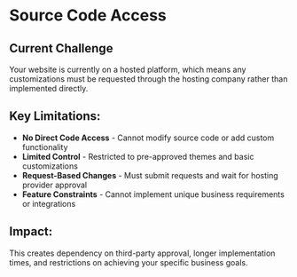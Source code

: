 # Source Code Access

## Current Challenge
Your website is currently on a hosted platform, which means any customizations must be requested through the hosting company rather than implemented directly.

## Key Limitations:
- **No Direct Code Access** - Cannot modify source code or add custom functionality
- **Limited Control** - Restricted to pre-approved themes and basic customizations
- **Request-Based Changes** - Must submit requests and wait for hosting provider approval
- **Feature Constraints** - Cannot implement unique business requirements or integrations

## Impact:
This creates dependency on third-party approval, longer implementation times, and restrictions on achieving your specific business goals.
